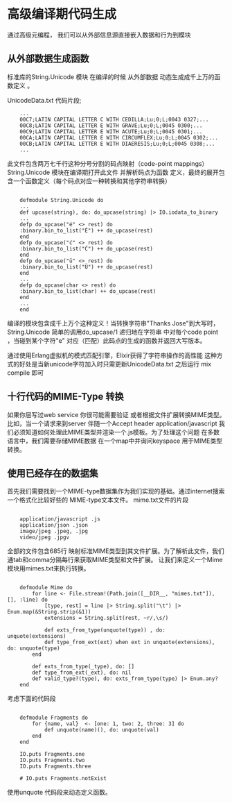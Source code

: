 高级编译期代码生成
=============

通过高级元编程， 我们可以从外部信息源直接嵌入数据和行为到模块

从外部数据生成函数
-----------
标准库的String.Unicode 模块 在编译的时候 从外部数据 动态生成成千上万的函数定义 。

UnicodeData.txt 代码片段;
~~~
    ...
    00C7;LATIN CAPITAL LETTER C WITH CEDILLA;Lu;0;L;0043 0327;...
    00C8;LATIN CAPITAL LETTER E WITH GRAVE;Lu;0;L;0045 0300;...
    00C9;LATIN CAPITAL LETTER E WITH ACUTE;Lu;0;L;0045 0301;...
    00CA;LATIN CAPITAL LETTER E WITH CIRCUMFLEX;Lu;0;L;0045 0302;...
    00CB;LATIN CAPITAL LETTER E WITH DIAERESIS;Lu;0;L;0045 0308;...
    ...
~~~
此文件包含两万七千行这种分号分割的码点映射（code-point mappings） String.Unicode 模块在编译期打开此文件 并解析码点为函数
定义，最终的展开包含一个函数定义（每个码点对应一种转换和其他字符串转换）

~~~

    defmodule String.Unicode do
    ...
    def upcase(string), do: do_upcase(string) |> IO.iodata_to_binary
    ...
    defp do_upcase("é" <> rest) do
    :binary.bin_to_list("É") ++ do_upcase(rest)
    end
    defp do_upcase("ć" <> rest) do
    :binary.bin_to_list("Ć") ++ do_upcase(rest)
    end
    defp do_upcase("ü" <> rest) do
    :binary.bin_to_list("Ü") ++ do_upcase(rest)
    end
    ...
    defp do_upcase(char <> rest) do
    :binary.bin_to_list(char) ++ do_upcase(rest)
    end
    ...
    end
~~~
编译的模块包含成千上万个这种定义！当转换字符串"Thanks Jose"到大写时，String.Unicode 简单的调用do_upcase/1 递归地在字符串
中对每个code point ，当碰到某个字符"e" 对应（匹配）此码点的生成的函数并返回大写版本。

通过使用Erlang虚拟机的模式匹配引擎，Elixir获得了字符串操作的高性能
这种方式的好处是当新unicode字符加入时只需更新UnicodeData.txt 之后运行 mix compile 即可

十行代码的MIME-Type 转换
----------

如果你层写过web service 你很可能需要验证 或者根据文件扩展转换MIME类型。比如，当一个请求来到server 伴随一个Accept header
application/javascript 我们必须知道如何处理此MIME类型并渲染一个.js模板。为了处理这个问题 在多数语言中，我们需要存储MIME数据
在一个map中并询问keyspace 用于MIME类型转换。

使用已经存在的数据集
------------

首先我们需要找到一个MIME-type数据集作为我们实现的基础。通过internet搜索一个格式化比较好些的 MIME-type文本文件。
mime.txt文件的片段
~~~

    application/javascript .js
    application/json .json
    image/jpeg .jpeg, .jpg
    video/jpeg .jpgv
~~~
全部的文件包含685行 映射标准MIME类型到其文件扩展。为了解析此文件，我们通tab和comma分隔每行来获取MIME类型和文件扩展。
让我们来定义一个Mime模块用mimes.txt来执行转换。
~~~

    defmodule Mime do
        for line <- File.stream!(Path.join([__DIR__, "mimes.txt"]), [], :line) do
            [type, rest] = line |> String.split("\t") |> Enum.map(&String.strip(&1))
            extensions = String.split(rest, ~r/,\s/)
    
            def exts_from_type(unquote(type)) , do: unquote(extensions)
            def type_from_ext(ext) when ext in unquote(extensions), do: unquote(type)
        end
    
        def exts_from_type(_type), do: []
        def type_from_ext(_ext), do: nil
        def valid_type?(type), do: exts_from_type(type) |> Enum.any?
    end
~~~

考虑下面的代码段
~~~
    
    defmodule Fragments do
        for {name, val}  <- [one: 1, two: 2, three: 3] do
            def unquote(name)(), do: unquote(val)
        end
    end
    
    IO.puts Fragments.one
    IO.puts Fragments.two
    IO.puts Fragments.three
    
    # IO.puts Fragments.notExist
~~~
使用unquote 代码段来动态定义函数。